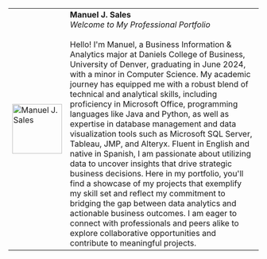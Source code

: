 <table>
  <tr>
    <td><img width="100" height="100" src=""C:\Users\Manuel\Downloads\HeadshotEdited.JPG"" alt="Manuel J. Sales"></td>
    <td>
      <strong>Manuel J. Sales</strong><br>
      <em>Welcome to My Professional Portfolio</em><br><br>
      Hello! I'm Manuel, a Business Information & Analytics major at Daniels College of Business, University of Denver, graduating in June 2024, with a minor in Computer Science. My academic journey has equipped me with a robust blend of technical and analytical skills, including proficiency in Microsoft Office, programming languages like Java and Python, as well as expertise in database management and data visualization tools such as Microsoft SQL Server, Tableau, JMP, and Alteryx. Fluent in English and native in Spanish, I am passionate about utilizing data to uncover insights that drive strategic business decisions. Here in my portfolio, you'll find a showcase of my projects that exemplify my skill set and reflect my commitment to bridging the gap between data analytics and actionable business outcomes. I am eager to connect with professionals and peers alike to explore collaborative opportunities and contribute to meaningful projects.
    </td>
  </tr>
</table>
